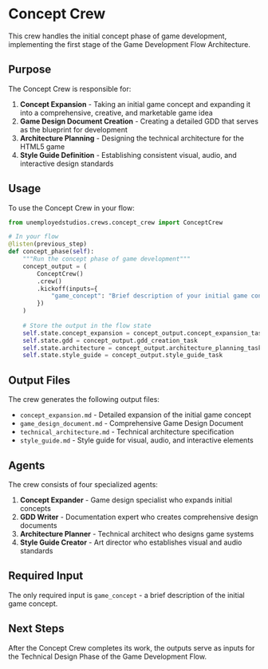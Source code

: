 # Concept Crew

This crew handles the initial concept phase of game development, implementing the first stage of the Game Development Flow Architecture.

## Purpose

The Concept Crew is responsible for:

1. **Concept Expansion** - Taking an initial game concept and expanding it into a comprehensive, creative, and marketable game idea
2. **Game Design Document Creation** - Creating a detailed GDD that serves as the blueprint for development
3. **Architecture Planning** - Designing the technical architecture for the HTML5 game
4. **Style Guide Definition** - Establishing consistent visual, audio, and interactive design standards

## Usage

To use the Concept Crew in your flow:

```python
from unemployedstudios.crews.concept_crew import ConceptCrew

# In your flow
@listen(previous_step)
def concept_phase(self):
    """Run the concept phase of game development"""
    concept_output = (
        ConceptCrew()
        .crew()
        .kickoff(inputs={
            "game_concept": "Brief description of your initial game concept"
        })
    )
    
    # Store the output in the flow state
    self.state.concept_expansion = concept_output.concept_expansion_task
    self.state.gdd = concept_output.gdd_creation_task
    self.state.architecture = concept_output.architecture_planning_task
    self.state.style_guide = concept_output.style_guide_task
```

## Output Files

The crew generates the following output files:

- `concept_expansion.md` - Detailed expansion of the initial game concept
- `game_design_document.md` - Comprehensive Game Design Document
- `technical_architecture.md` - Technical architecture specification
- `style_guide.md` - Style guide for visual, audio, and interactive elements

## Agents

The crew consists of four specialized agents:

1. **Concept Expander** - Game design specialist who expands initial concepts
2. **GDD Writer** - Documentation expert who creates comprehensive design documents
3. **Architecture Planner** - Technical architect who designs game systems
4. **Style Guide Creator** - Art director who establishes visual and audio standards

## Required Input

The only required input is `game_concept` - a brief description of the initial game concept.

## Next Steps

After the Concept Crew completes its work, the outputs serve as inputs for the Technical Design Phase of the Game Development Flow. 